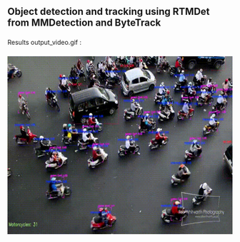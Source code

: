 <h2 align="left">Object detection and tracking using RTMDet from MMDetection and ByteTrack</h2>

###

<p align="left">Results output_video.gif :</p>

###

<div align="center">
  <img height="400" src="./output_video.gif"  />
</div>

###
